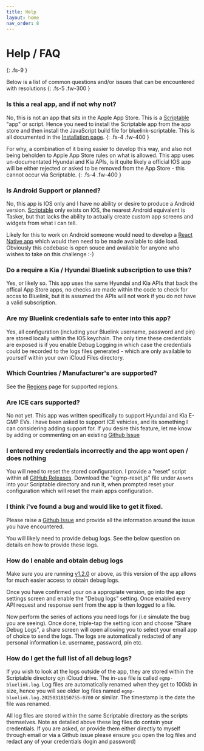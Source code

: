 ```yaml
---
title: Help
layout: home
nav_order: 8
---
```


# Help / FAQ
{: .fs-9 }

Below is a list of common questions and/or issues that can be encountered with resolutions
{: .fs-5 .fw-300 }

### Is this a real app, and if not why not?

No, this is not an app that sits in the Apple App Store. This is a [Scriptable](https://scriptable.app/) "app" or script. Hence you need to install the Scriptable app from the app store and then install the JavaScript build file for bluelink-scriptable. This is all documented in the [Installation page](./install.md).
{: .fs-4 .fw-400 }

For why, a combination of it being easier to develop this way, and also not being beholden to Apple App Store rules on what is allowed. This app uses un-documentated Hyundai and Kia APIs, is it quite likely a official IOS app will be either rejected or asked to be removed from the App Store - this cannot occur via Scriptable.
{: .fs-4 .fw-400 }

### Is Android Support or planned?

No, this app is IOS only and I have no ability or desire to produce a Android version. [Scriptable](https://scriptable.app/) only exists on IOS, the nearest Android equivalent is Tasker, but that lacks  the ability to actually create custom app screens and widgets from what i can tell. 

Likely for this to work on Android someone would need to develop a [React Native app](https://reactnative.dev/) which would then need to be made available to side load. Obviously this codebase is open souce and available for anyone who wishes to take on this challenge :-)

### Do a require a Kia / Hyundai Bluelink subscription to use this?

Yes, or likely so. This app uses the same Hyundai and Kia APIs that back the offical App Store apps, no checks are made within the code to check for accss to Bluelink, but it is assumed the APIs will not work if you do not have a valid subscription.

### Are my Bluelink credentials safe to enter into this app?

Yes, all configuration (including your Bluelink username, password and pin) are stored locally within the IOS keychain. The only time these credentials are exposed is if you enable Debug Logging in which case the credentials could be recorded to the logs files generated - which are only available to yourself within your own iCloud Files directory.

### Which Countries / Manufacturer's are supported?

See the [Regions](./region.md) page for supported regions.

### Are ICE cars supported?

No not yet. This app was written specifically to support Hyundai and Kia E-GMP EVs. I have been asked to support ICE vehicles, and its something I can considering adding support for. If you desire this feature, let me know by adding or commenting on an existing [Github Issue](https://github.com/andyfase/egmp-bluelink-scriptable/issues) 

### I entered my credentials incorrectly and the app wont open / does nothing

You will need to reset the stored configuration. I provide a "reset" script within all [GitHub Releases](https://github.com/andyfase/egmp-bluelink-scriptable/releases). Download the "egmp-reset.js" file under `Assets` into your Scriptable directory and run it, when prompted reset your configuration which will reset the main apps configuration.

### I think i've found a bug and would like to get it fixed.

Please raise a [Github Issue](https://github.com/andyfase/egmp-bluelink-scriptable/issues) and provide all the information around the issue you have encountered. 

You will likely need to provide debug logs. See the below question on details on how to provide these logs.

### How do I enable and obtain debug logs

Make sure you are running [v1.2.0](https://github.com/andyfase/egmp-bluelink-scriptable/releases) or above, as this version of the app allows for much easier access to obtain debug logs. 

Once you have confirmed your on a appropiate version, go into the app settings screen and enable the "Debug logs" setting. Once enabled every API request and response sent from the app is then logged to a file. 

Now perform the series of actions you need logs for (i.e simulate the bug you are seeing). Once done, triple-tap the setting icon and choose "Share Debug Logs", a share screen will open allowing you to select your email app of choice to send the logs. The logs are automatically redacted of any personal information i.e. username, password, pin etc.

### How do I get the full list of all debug logs?

If you wish to look at the logs outside of the app, they are stored within the Scriptable directory ojn iCloud drive. The in-use file is called `egmp-bluelink.log`. Log files are automatically renamed when they get to 100kb in size, hence you will see older log files named `egmp-bluelink.log.20250318150755-0700` or similar. The timestamp is the date the file was renamed.

All log files are stored within the same Scriptable directory as the scripts themselves. Note as detailed above these log files do contain your credentials. If you are asked, or provide them either directly to myself through email or via a Github issue please ensure you open the log files and redact any of your credentials (login and password)